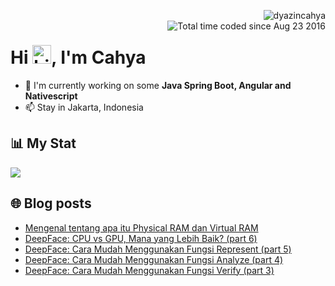<img align="right" src="https://komarev.com/ghpvc/?username=dyazincahya" alt="dyazincahya" /><br/>
<img src="https://wakatime.com/badge/user/fd321787-7d82-4766-b987-60584327310e.svg" alt="Total time coded since Aug 23 2016" align="right" />

<h1>Hi <img src="https://user-images.githubusercontent.com/1303154/88677602-1635ba80-d120-11ea-84d8-d263ba5fc3c0.gif" width="30" alt="hi">, I'm Cahya</h1>

- 🏢 I'm currently working on some **Java Spring Boot, Angular and Nativescript**
- 📫 Stay in Jakarta, Indonesia


## 📊 My Stat
<!-- img src="https://github-readme-stats.vercel.app/api?username=dyazincahya&show_icons=true"-->
<img src="https://github-readme-stats.vercel.app/api/wakatime?username=dyazincahya&layout=compact">
<!--img src="https://github-readme-stats.vercel.app/api/top-langs/?username=dyazincahya&layout=compact"-->
<!--img src="https://github-profile-summary-cards.vercel.app/api/cards/repos-per-language?username=dyazincahya"-->


## 🌐 Blog posts
<!-- BLOG-POST-LIST:START -->
- [Mengenal tentang apa itu Physical RAM dan Virtual RAM](https://www.kang-cahya.com/2025/02/mengenal-tentang-apa-itu-physical-ram.html)
- [DeepFace: CPU vs GPU, Mana yang Lebih Baik? &lpar;part 6&rpar;](https://www.kang-cahya.com/2025/02/deepface-cpu-vs-gpu-mana-yang-lebih-baik.html)
- [DeepFace: Cara Mudah Menggunakan Fungsi Represent &lpar;part 5&rpar;](https://www.kang-cahya.com/2025/02/deepface-cara-mudah-menggunakan-fungsi-represent.html)
- [DeepFace: Cara Mudah Menggunakan Fungsi Analyze &lpar;part 4&rpar;](https://www.kang-cahya.com/2025/02/deepface-cara-mudah-menggunakan-fungsi-analyze.html)
- [DeepFace: Cara Mudah Menggunakan Fungsi Verify &lpar;part 3&rpar;](https://www.kang-cahya.com/2025/02/deepface-cara-mudah-menggunakan-fungsi-verify.html)
<!-- BLOG-POST-LIST:END -->
